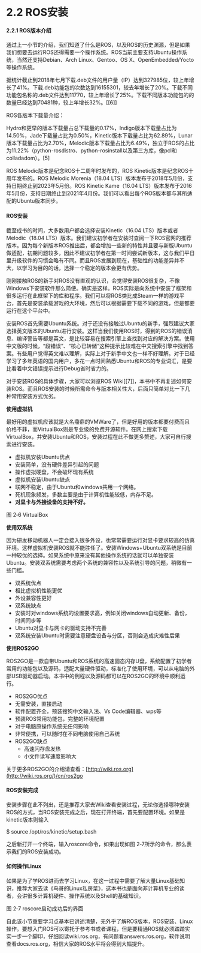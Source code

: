 # 2.2 ROS安装

#### 2.2.1 ROS版本介绍

通过上一小节的介绍，我们知道了什么是ROS，以及ROS的历史渊源，但是如果我们想要去运行ROS还得需要一个操作系统。ROS当前主要支持Ubuntu操作系统，当然还支持Debian、Arch Linux、Gentoo、OS X、OpenEmbedded/Yocto等操作系统。

据统计截止到2018年七月下载.deb文件的用户量（IP）达到327985位，较上年增长了41%。下载.deb功能包的次数达到16155301，较去年增长了20%。下载不同功能包名称的.deb文件达到11770，较上年增长了25%。下载不同版本功能包的的数量已经达到70481种，较上年增长32%。\[\[6]]

ROS各版本下载量介绍：

Hydro和更早的版本下载量占总下载量的0.17%，Indigo版本下载量占比为14.50%，Jade下载量占比为0.50%，Kinetic版本下载量占比为62.89%，Lunar版本下载量占比为2.70%，Melodic版本下载量占比为6.49%，独立于ROS的占比为11.22%（python-rosdistro、python-rosinstall以及第三方库，像pcl和colladadom）。\[5]

ROS Melodic版本是纪念ROS十二周年时发布的，ROS Kinetic版本是纪念ROS十周年发布的。ROS Melodic Morenia（18.04 LTS）版本发布于2018年5月份，支持日期终止到2023年5月份。ROS Kinetic Kame（16.04 LTS）版本发布于2016年5月份，支持日期终止到2021年4月份。我们可以看出每个ROS版本都与其所适配的Ubuntu版本同步。



#### ROS安装

截至成书的时间，大多数用户都会选择安装Kinetic（16.04 LTS）版本或者Melodic（18.04 LTS）版本。我们建议初学者在安装时查阅一下ROS官网的推荐版本。因为每个新版本ROS推出后，都会增加一些新的特性并且要与新版Ubuntu做适配，初期问题较多，因此不建议初学者在第一时间尝试新版本，这与我们平日里升级软件的习惯会略有不同。而且ROS发展到现在，基础性的功能差异并不大，以学习为目的的话，选择一个稳定的版本会更有优势。

刚刚接触ROS的新手对ROS没有直观的认识，会觉得安装ROS很复杂，不像Windows下安装软件那么简便。确实是这样。ROS实际是向系统中安装了框架和很多运行在此框架下的库和程序。我们可以将ROS类比成Steam一样的游戏平台，首先是安装承载游戏的大环境，然后可以根据需要下载不同的游戏，但是都要运行在这个平台中。

安装ROS首先需要Ubuntu系统。对于还没有接触过Ubuntu的新手，强烈建议大家选择英文版本的Ubuntu进行安装。这样当我们使用ROS时，得到的ROS的错误消息、编译警告等都是英文，是比较容易在搜索引擎上查找到对应的解决方案。使用中文版的时候，“段错误”、“核心已转储”这种提示比较难在中文搜索引擎中找到答案。有些用户觉得英文难以理解，实际上对于新手中文也一样不好理解。对于已经学习了多年英语的国内用户，多花一点时间熟悉Ubuntu和ROS的专业词汇，是要比看着中文错误提示进行Debug省时省力的。

对于安装ROS的具体步骤，大家可以浏览ROS Wiki\[\[7]]，本书中不再复述如何安装ROS。而且ROS安装的时候所需命令与版本相关性大，后面只简单对比一下几种常用安装方式优劣。

**使用虚拟机**

最好用的虚拟机应该就是大名鼎鼎的VMWare了，但是好用的版本都要付费而且价格不菲，而VirtualBox则是专业级的免费开源软件。在网上搜索下载VirtualBox，并安装Ubuntu和ROS，安装过程在此不做更多赘述，大家可自行搜索进行安装。

* 虚拟机安装Ubuntu优点
* 安装简单，没有硬件差异引起的问题
* 操作虚拟硬盘，不会破坏现有系统
* 虚拟机安装Ubuntu缺点
* 联网不稳定，由于Ubuntu和windows共用一个网络。
* 死机现象频发，多数主要是由于计算机性能较低，内存不足。
* **对显卡与外接设备的支持不好。**

图 2‑6 VirtualBox

**使用双系统**

因为研发移动机器人一定会接入很多外设，也常常需要运行对显卡要求较高的仿真环境。这样虚拟机安装ROS就不能胜任了。安装Windows+Ubuntu双系统是目前一种较优的选择。如果系统中原来没有其他操作系统的话就可以单独安装Ubuntu。安装双系统需要考虑两个系统的兼容性以及系统引导的问题，稍微有一些门槛。

* 双系统优点
* 相比虚拟机性能更优
* 外设兼容性更好
* 双系统缺点
* 安装时对windows系统的设置要求高，例如关闭windows自动更新、备份，时间同步等
* Ubuntu对显卡与网卡的驱动支持不完善
* 双系统安装Ubuntu时需要注意硬盘设备与分区，否则会造成灾难性后果

**使用ROS2GO**

ROS2GO是一款自带Ubuntu和ROS系统的高速固态闪存U盘，系统配置了初学者常用的功能包以及源码，适配大量硬件驱动，标准化了使用环境，可以从电脑的外部USB驱动器启动。本书中的例程以及源码都可以在ROS2GO的环境中顺利运行。

* ROS2GO优点
* 无需安装，直接启动
* 软件配置齐全，预装搜狗中文输入法、Vs Code编辑器、wps等
* 预装ROS常用功能包，完整的环境配置
* 对于电脑原操作系统无任何影响
* 非常便携，可以随时在不同电脑使用自己系统
* ROS2GO缺点
  * 高速闪存盘发热
  * 小文件读写速度影响大

关于更多ROS2GO的介绍请查看：[http://wiki.ros.org](http://wiki.ros.org/)/cn/ros2go

#### ROS安装完成

安装步骤在此不列出，还是推荐大家去Wiki查看安装过程，无论你选择哪种安装ROS的方式，当ROS安装完成之后，现在打开终端，首先要配置环境。如果是kinetic版本则输入

$ source /opt/ros/kinetic/setup.bash

之后新打开一个终端，输入roscore命令，如果出现如图 2‑7所示的命令，那么表示我们的ROS安装成功。

#### 如何操作Linux

如果是为了学ROS进而去学习Linux，在这一过程中需要了解大量Linux基础知识，推荐大家去读《鸟哥的Linux私房菜》，这本书也是面向非计算机专业的读者，会讲很多计算机硬件、操作系统以及Shell的基础知识。

图 2‑7 roscore启动成功后的界面

自此该小节重要学习点基本已讲述清楚，无外乎了解ROS版本，ROS安装、Linux操作。要想入门ROS可以寄托于参考书或者课程，但是要精通ROS就必须踏踏实实一步一个脚印，仔细阅读wiki.ros.org，有问题看answers.ros.org，软件说明查看docs.ros.org，相信大家的ROS水平将会得到大幅提升。
